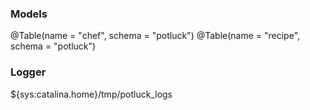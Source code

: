 ### Models
@Table(name = "chef", schema = "potluck")
@Table(name = "recipe", schema = "potluck")

### Logger
<Property name="logdir">${sys:catalina.home}/tmp/potluck_logs</Property>
